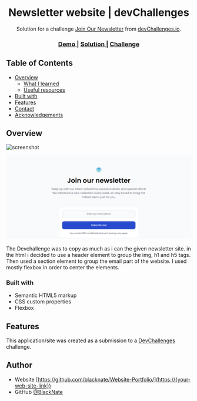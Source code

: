 <!-- Please update value in the {}  -->

<h1 align="center">Newsletter website | devChallenges</h1>

<div align="center">
   Solution for a challenge <a href="https://devchallenges.io/challenge/join-our-newsletter" target="_blank">Join Our Newsletter</a> from <a href="http://devchallenges.io" target="_blank">devChallenges.io</a>.
</div>

<div align="center">
  <h3>
    <a href="{https://your-demo-link.your-domain}">
      Demo
    </a>
    <span> | </span>
    <a href="{https://your-url-to-the-solution}">
      Solution
    </a>
    <span> | </span>
    <a href="https://devchallenges.io/challenge/join-our-newsletter">
      Challenge
    </a>
  </h3>
</div>

<!-- TABLE OF CONTENTS -->

## Table of Contents

- [Overview](#overview)
  - [What I learned](#what-i-learned)
  - [Useful resources](#useful-resources)
- [Built with](#built-with)
- [Features](#features)
- [Contact](#contact)
- [Acknowledgements](#acknowledgements)

<!-- OVERVIEW -->

## Overview

![screenshot](https://user-images.githubusercontent.com/16707738/92399059-5716eb00-f132-11ea-8b14-bcacdc8ec97b.png)
<!--My attempted site screenshot-->
![screenshot](./Images/my-newsletter-site-screenshot.png)
<!--
Introduce your projects by taking a screenshot or a gif. Try to tell visitors a story about your project by answering:

- What have you learned/improved?
- Your wisdom? :)
-->
The Devchallenge was to copy as much as i can the given newsletter site. in the html i decided to use a header element to group the img, h1 and h5 tags. Then used a section element to group the email part of the website. I used mostly flexbox in order to center the elements.


### Built with

<!-- This section should list any major frameworks that you built your project using. Here are a few examples.-->

- Semantic HTML5 markup
- CSS custom properties
- Flexbox

## Features

<!-- List the features of your application or follow the template. Don't share the figma file here :) -->

This application/site was created as a submission to a [DevChallenges](https://devchallenges.io/challenges-dashboard) challenge.

## Author

- Website [https://github.com/blacknate/Website-Portfolio/](https://{your-web-site-link})
- GitHub [@BlackNate](https://github.com/BlackNate)
